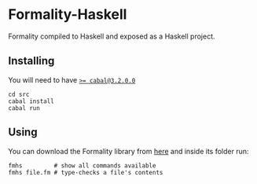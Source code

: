 Formality-Haskell
=================

Formality compiled to Haskell and exposed as a Haskell project.

Installing
----------

You will need to have [`>= cabal@3.2.0.0`](https://formulae.brew.sh/formula/cabal-install)

```
cd src
cabal install
cabal run
```

Using
-----

You can download the Formality library from [here](https://github.com/moonad/FormalityFM/tree/master/src) and inside its folder run:

```
fmhs         # show all commands available
fmhs file.fm # type-checks a file's contents
```
